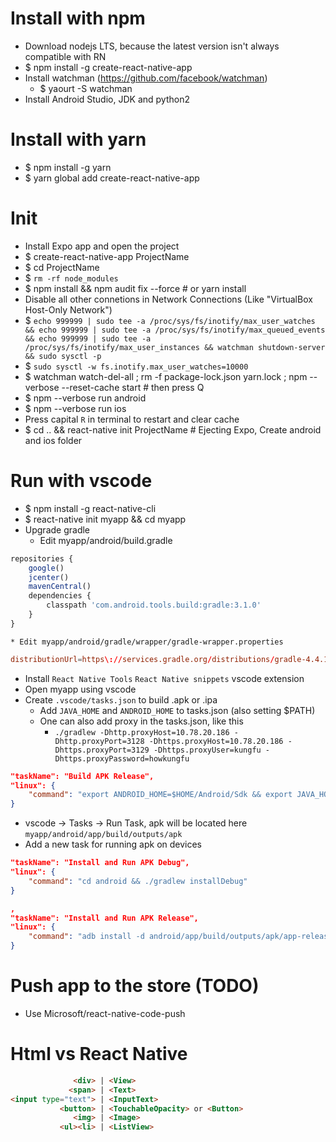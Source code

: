 Install with npm
=====
* Download nodejs LTS, because the latest version isn't always compatible with RN
* $ npm install -g create-react-native-app
* Install watchman (https://github.com/facebook/watchman)
    * $ yaourt -S watchman
* Install Android Studio, JDK and python2

Install with yarn
=====
* $ npm install -g yarn
* $ yarn global add create-react-native-app

Init
======
* Install Expo app and open the project
* $ create-react-native-app ProjectName
* $ cd ProjectName
* $ `rm -rf node_modules`
* $ npm install && npm audit fix --force # or yarn install
* Disable all other connetions in Network Connections (Like "VirtualBox Host-Only Network")
* $ `echo 999999 | sudo tee -a /proc/sys/fs/inotify/max_user_watches && echo 999999 | sudo tee -a /proc/sys/fs/inotify/max_queued_events && echo 999999 | sudo tee -a /proc/sys/fs/inotify/max_user_instances && watchman shutdown-server && sudo sysctl -p`
* $ `sudo sysctl -w fs.inotify.max_user_watches=10000`
* $ watchman watch-del-all ; rm -f package-lock.json yarn.lock ; npm --verbose --reset-cache start # then press Q
* $ npm --verbose run android
* $ npm --verbose run ios
* Press capital `R` in terminal to restart and clear cache
* $ cd .. && react-native init ProjectName # Ejecting Expo, Create android and ios folder

Run with vscode
=====
* $ npm install -g react-native-cli
* $ react-native init myapp && cd myapp
* Upgrade gradle
    * Edit myapp/android/build.gradle
```js
repositories {
    google()
    jcenter()
    mavenCentral()
    dependencies {
        classpath 'com.android.tools.build:gradle:3.1.0'
    }
}
```
    * Edit myapp/android/gradle/wrapper/gradle-wrapper.properties
```conf
distributionUrl=https\://services.gradle.org/distributions/gradle-4.4.1-all.zip
```
* Install `React Native Tools` `React Native snippets` vscode extension
* Open myapp using vscode
* Create `.vscode/tasks.json` to build .apk or .ipa
    * Add `JAVA_HOME` and `ANDROID_HOME` to tasks.json (also setting $PATH)
    * One can also add proxy in the tasks.json, like this
        * `./gradlew -Dhttp.proxyHost=10.78.20.186 -Dhttp.proxyPort=3128 -Dhttps.proxyHost=10.78.20.186 -Dhttps.proxyPort=3129 -Dhttps.proxyUser=kungfu -Dhttps.proxyPassword=howkungfu`
```json
"taskName": "Build APK Release",
"linux": {
    "command": "export ANDROID_HOME=$HOME/Android/Sdk && export JAVA_HOME=$HOME/zulu && export PATH=$ANDROID_HOME/tools:$ANDROID_HOME/platform-tools:$PATH && cd android && ./gradlew assembleRelease"
}
```
* vscode -> Tasks -> Run Task, apk will be located here `myapp/android/app/build/outputs/apk`
* Add a new task for running apk on devices
```json
"taskName": "Install and Run APK Debug",
"linux": {
    "command": "cd android && ./gradlew installDebug"
}

,
"taskName": "Install and Run APK Release",
"linux": {
    "command": "adb install -d android/app/build/outputs/apk/app-release-unsigned.apk"
}
```

Push app to the store (TODO)
=====
* Use Microsoft/react-native-code-push

Html vs React Native
=====
```html
              <div> | <View>
             <span> | <Text>
<input type="text"> | <InputText>
           <button> | <TouchableOpacity> or <Button>
              <img> | <Image>
           <ul><li> | <ListView>
```
